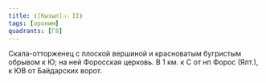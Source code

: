 ```yaml
---
title: ⦗[Кызыл]⒯ II⦘
tags: [ороним]
quadrants: [Г8]
---
```


Скала-отторженец с плоской вершиной и красноватым бугристым обрывом к Ю; на ней
Форосская церковь. В 1 км. к С от нп Форос (Ялт.), к ЮВ от Байдарских ворот.
